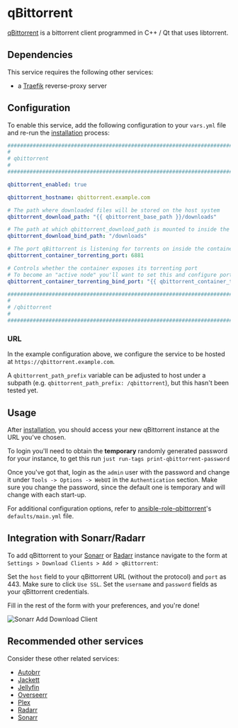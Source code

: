 <!--
SPDX-FileCopyrightText: 2025 MASH project contributors

SPDX-License-Identifier: AGPL-3.0-or-later
-->

# qBittorrent

[qBittorrent](https://www.qbittorrent.org/) is a bittorrent client programmed in C++ / Qt that uses libtorrent.

## Dependencies

This service requires the following other services:

- a [Traefik](traefik.md) reverse-proxy server

## Configuration

To enable this service, add the following configuration to your `vars.yml` file and re-run the [installation](../installing.md) process:

```yaml
########################################################################
#                                                                      #
# qbittorrent                                                          #
#                                                                      #
########################################################################

qbittorrent_enabled: true

qbittorrent_hostname: qbittorrent.example.com

# The path where downloaded files will be stored on the host system
qbittorrent_download_path: "{{ qbittorrent_base_path }}/downloads"

# The path at which qbittorrent_download_path is mounted to inside the container
qbittorrent_download_bind_path: "/downloads"

# The port qBittorrent is listening for torrents on inside the container
qbittorrent_container_torrenting_port: 6881

# Controls whether the container exposes its torrenting port
# To become an "active node" you'll want to set this and configure port-forwarding in your router
qbittorrent_container_torrenting_bind_port: "{{ qbittorrent_container_torrenting_port }}"

########################################################################
#                                                                      #
# /qbittorrent                                                         #
#                                                                      #
########################################################################
```

### URL

In the example configuration above, we configure the service to be hosted at `https://qbittorrent.example.com`.

A `qbittorrent_path_prefix` variable can be adjusted to host under a subpath (e.g. `qbittorrent_path_prefix: /qbittorrent`), but this hasn't been tested yet.

## Usage

After [installation](../installing.md), you should access your new qBittorrent instance at the URL you've chosen.

To login you'll need to obtain the **temporary** randomly generated password for your instance, to get this run `just run-tags print-qbittorrent-password`

Once you've got that, login as the `admin` user with the password and change it under `Tools -> Options -> WebUI` in the `Authentication` section. Make sure you change the password, since the default one is temporary and will change with each start-up.

For additional configuration options, refer to [ansible-role-qbittorrent](https://github.com/mother-of-all-self-hosting/ansible-role-qbittorrent)'s `defaults/main.yml` file.

## Integration with Sonarr/Radarr

To add qBittorrent to your [Sonarr](sonarr.md) or [Radarr](radarr.md) instance navigate to the form at `Settings > Download Clients > Add > qBittorrent`:

Set the `host` field to your qBittorrent URL (without the protocol) and `port` as 443. Make sure to click `Use SSL`. Set the `username` and `password` fields as your qBittorrent credentials.

Fill in the rest of the form with your preferences, and you're done!

![Sonarr Add Download Client](../assets/sonarr/add-download-client.png)

## Recommended other services

Consider these other related services:

- [Autobrr](autobrr.md)
- [Jackett](jackett.md)
- [Jellyfin](jellyfin.md)
- [Overseerr](overseerr.md)
- [Plex](plex.md)
- [Radarr](radarr.md)
- [Sonarr](sonarr.md)
